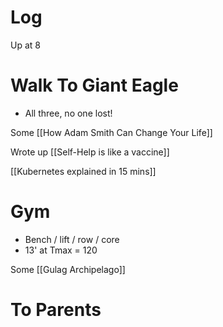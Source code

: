 



# Log

Up at 8 

# Walk To Giant Eagle
- All three, no one lost! 

Some [[How Adam Smith Can Change Your Life]]

Wrote up [[Self-Help is like a vaccine]]

[[Kubernetes explained in 15 mins]]

# Gym
- Bench / lift / row / core
- 13' at Tmax = 120

Some [[Gulag Archipelago]]

# To Parents
